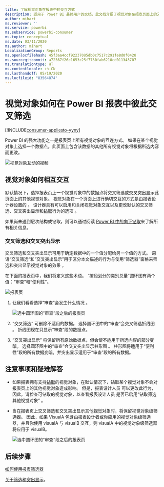 ```yaml
---
title: 了解视觉对象在报表中的交互方式
description: 适用于 Power BI 最终用户的文档，此文档介绍了视觉对象在报表页面上的交互方式。
author: mihart
ms.reviewer: ''
ms.service: powerbi
ms.subservice: powerbi-consumer
ms.topic: conceptual
ms.date: 03/11/2020
ms.author: mihart
LocalizationGroup: Reports
ms.openlocfilehash: 45f3aa4ccf92237085db0c7517c291fe8d0f0428
ms.sourcegitcommit: a72567f26c1653c25f7730fab6210cd011343707
ms.translationtype: HT
ms.contentlocale: zh-CN
ms.lasthandoff: 05/19/2020
ms.locfileid: "83564874"
---
```

# <a name="how-visuals-cross-filter-each-other-in-a-power-bi-report"></a>视觉对象如何在 Power BI 报表中彼此交叉筛选

[!INCLUDE[consumer-appliesto-yyny](../includes/consumer-appliesto-yyny.md)]

Power BI 的强大功能之一是报表页上所有视觉对象的互连方式。 如果在某个视觉对象上选择一个数据点，此页面上包含该数据的其他所有视觉对象将根据所选内容而更改。 

![视觉对象互动的视频](media/end-user-interactions/interactions.gif)

## <a name="how-visuals-interact-with-each-other"></a>视觉对象如何相互交互

默认情况下，选择报表页上一个视觉对象中的数据点将交叉筛选或交叉突出显示此页面上的其他视觉对象。 视觉对象在一个页面上进行确切交互的方式是由报表设计器设置的  。 设计器具有可以启用和关闭视觉对象交互以及更改默认的交叉筛选、交叉突出显示和[钻取](end-user-drill.md)行为的选项  。 

如果尚未遇到层次结构或钻取，则可以通过阅读 [Power BI 中的向下钻取](end-user-drill.md)来了解所有相关信息。 

### <a name="cross-filtering-and-cross-highlighting"></a>交叉筛选和交叉突出显示

交叉筛选和交叉突出显示可用于确定数据中的一个值分配给另一个值的方式。 词语“交叉筛选”和“交叉突出显示”用于区分本文描述的行为与使用“筛选器”窗格来筛选和突出显示视觉对象的效果    。  

在下面的报表页中，我们将定义这些术语。 “按段划分的类别总量”圆环图有两个值：“审查”和“便利性”。 

![报表页](media/end-user-interactions/power-bi-interactions-before.png)

1. 让我们看看选择“审查”会发生什么情况  。

    ![选中圆环图的“审查”段之后的报表页](media/end-user-interactions/power-bi-interactions-after.png)

2. “交叉筛选”  可删除不适用的数据。 选择圆环图中的“审查”会交叉筛选折线图  。 折线图现在只显示“审查”段的数据点。 

3. “交叉突出显示”  将保留所有原始数据点，但会使不适用于所选内容的部分变暗。 选择圆环图中的“审查”会交叉突出显示柱形图  。 柱形图将适用于“便利性”段的所有数据变暗，并突出显示适用于“审查”段的所有数据。 


## <a name="considerations-and-troubleshooting"></a>注意事项和疑难解答
- 如果报表拥有支持[钻取](end-user-drill.md)的视觉对象，在默认情况下，钻取某个视觉对象不会对报表页上的其他视觉对象造成影响。 但是，报表设计人员  可以更改此行为，因此，请检查可钻取的视觉对象，以查看报表设计人员  是否已启用“钻取筛选其他视觉对象”  。
    
- 当在报表页上交叉筛选和交叉突出显示其他视觉对象时，将保留视觉对象级筛选器。 因此，如果 VisualA 包含由报表设计者或你应用的视觉对象级筛选器，并且你使用 visualA 与 visualB 交互，则 visualA 中的视觉对象级筛选器将应用于 visualB。

    ![选中圆环图的“审查”段之后的报表页](media/end-user-interactions/power-bi-visual-filters.png)

## <a name="next-steps"></a>后续步骤
[如何使用报表筛选器](../consumer/end-user-report-filter.md)


[关于筛选和突出显示](end-user-report-filter.md)。
